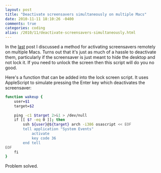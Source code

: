 ```yaml
---
layout: post
title: "Deactivate screensavers simultaneously on multiple Macs"
date: 2010-11-11 18:10:26 -0400
comments: true
categories: coding
alias: /2010/11/deactivate-screensavers-simultaneously.html
---
```


In the [last](/2010/11/10/activate-screensavers-simultaneously-on-multiple-macs)  post I discussed a method for activating screensavers remotely on multiple Macs. Turns out that it's just as much of a hassle to deactivate them, particularly if the screensaver is just meant to hide the desktop and not lock it. If you need to unlock the screen then this script will do you no good.

<!--more-->

Here's a function that can be added into the lock screen script. It uses AppleScript to simulate pressing the Enter key which deactivates the screensaver:

```bash
function wakeup {
    user=$1
    target=$2
 
    ping -c1 $target 2>&1 > /dev/null
    if [[ $? -eq 0 ]]; then
        ssh ${user}@${target} arch -i386 osascript << EOF
        tell application "System Events"
            activate
            key code 36
        end tell
EOF
    fi
}
```

Problem solved. 
